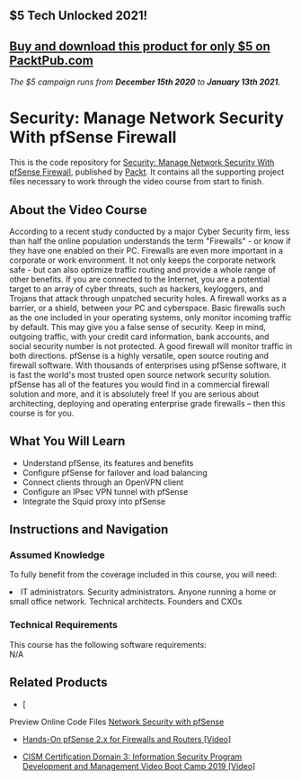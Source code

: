 ## $5 Tech Unlocked 2021!
[Buy and download this product for only $5 on PacktPub.com](https://www.packtpub.com/)
-----
*The $5 campaign         runs from __December 15th 2020__ to __January 13th 2021.__*

# Security: Manage Network Security With pfSense Firewall		
This is the code repository for [Security: Manage Network Security With pfSense Firewall](https://www.packtpub.com/networking-and-servers/security-manage-network-security-pfsense-firewall-video), published by [Packt](https://www.packtpub.com/?utm_source=github). It contains all the supporting project files necessary to work through the video course from start to finish.
## About the Video Course
According to a recent study conducted by a major Cyber Security firm, less than half the online population understands the term "Firewalls" - or know if they have one enabled on their PC. Firewalls are even more important in a corporate or work environment. It not only keeps the corporate network safe - but can also optimize traffic routing and provide a whole range of other benefits. If you are connected to the Internet, you are a potential target to an array of cyber threats, such as hackers, keyloggers, and Trojans that attack through unpatched security holes. A firewall works as a barrier, or a shield, between your PC and cyberspace. Basic firewalls such as the one included in your operating systems, only monitor incoming traffic by default. This may give you a false sense of security. Keep in mind, outgoing traffic, with your credit card information, bank accounts, and social security number is not protected. A good firewall will monitor traffic in both directions. pfSense is a highly versatile, open source routing and firewall software. With thousands of enterprises using pfSense software, it is fast the world's most trusted open source network security solution. pfSense has all of the features you would find in a commercial firewall solution and more, and it is absolutely free! If you are serious about architecting, deploying and operating enterprise grade firewalls – then this course is for you.

<H2>What You Will Learn</H2>
<DIV class=book-info-will-learn-text>
<UL>
<LI> Understand pfSense, its features and benefits</LI>
<LI> Configure pfSense for failover and load balancing</LI>
<LI> Connect clients through an OpenVPN client</LI>
<LI> Configure an IPsec VPN tunnel with pfSense</LI>
 <LI>Integrate the Squid proxy into pfSense</LI>
</UL></DIV>

## Instructions and Navigation
### Assumed Knowledge
To fully benefit from the coverage included in this course, you will need:<br/>
<DIV class=book-info-will-learn-text>
<LI> IT administrators. Security administrators. Anyone running a home or small office network. Technical architects. Founders and CXOs</LI> 
<DIV>

### Technical Requirements
This course has the following software requirements:<br/>
N/A

## Related Products
* [
 
 
 
Preview Online
Code Files
[ Network Security with pfSense ](https://www.packtpub.com/networking-and-servers/network-security-pfsense)

* [Hands-On pfSense 2.x for Firewalls and Routers [Video]]( https://www.packtpub.com/networking-and-servers/hands-pfsense-2x-firewalls-and-routers-video)

* [CISM Certification Domain 3: Information Security Program Development and Management Video Boot Camp 2019 [Video]]( https://www2.packtpub.com/application-development/cism-certification-domain-3-information-security-program-development-and-man)
